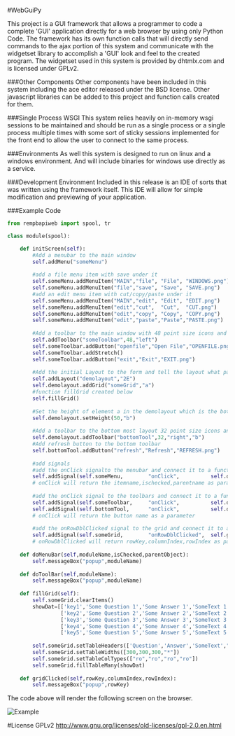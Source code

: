 #WebGuiPy

This project is a GUI framework that allows a programmer to code a complete 'GUI' application directly for a web browser by using only Python Code.  The framework has its own function calls that will directly send commands to the ajax portion of this system and communicate with the widgetset library to accomplish a 'GUI' look and feel to the created program.  The widgetset used in this system is provided by dhtmlx.com and is licensed under GPLv2.
    
###Other Components
Other components have been included in this system including the ace editor released under the BSD license.  Other javascript libraries can be added to this project and function calls created for them.

###Single Process WSGI
This system relies heavily on in-memory wsgi sessions to be maintained and should be run as a single process or a single process multiple times with some sort of sticky sessions implemented for the front end to allow the user to connect to the same process.
    
###Environments
As well this system is designed to run on linux and a windows environment.  And will include binaries for windows use directly as a service.
    
###Development Environment
Included in this release is an IDE of sorts that was written using the framework itself.   This IDE will allow for simple modification and previewing of your application.

###Example Code
```python
from rempbapiweb import spool, tr

class module(spool):

    def initScreen(self):
        #Add a menubar to the main window
        self.addMenu("someMenu")
        
        #add a file menu item with save under it
        self.someMenu.addMenuItem("MAIN","file", "File", "WINDOWS.png")
        self.someMenu.addMenuItem("file","save", "Save", "SAVE.png")
        #add an edit menu item with cut/copy/paste under it
        self.someMenu.addMenuItem("MAIN","edit", "Edit", "EDIT.png")
        self.someMenu.addMenuItem("edit","cut",  "Cut",  "CUT.png")
        self.someMenu.addMenuItem("edit","copy", "Copy", "COPY.png")
        self.someMenu.addMenuItem("edit","paste","Paste","PASTE.png")
        
        #Add a toolbar to the main window with 48 point size icons and aligned left
        self.addToolbar("someToolbar",48,"left")
        self.someToolbar.addButton("openfile","Open File","OPENFILE.png")
        self.someToolbar.addStretch()
        self.someToolbar.addButton("exit","Exit","EXIT.png")
        
        #Add the initial Layout to the form and tell the layout what pattern to take
        self.addLayout("demolayout","2E")
        self.demolayout.addGrid("someGrid","a")
        #function fillGrid created below
        self.fillGrid()
        
        #Set the height of element a in the demolayout which is the bottom most layout
        self.demolayout.setHeight(50,"b")
        
        #Add a toolbar to the bottom most layout 32 point size icons and aligned right
        self.demolayout.addToolbar("bottomTool",32,"right","b")
        #Add refresh button to the bottom toolbar
        self.bottomTool.addButton("refresh","Refresh","REFRESH.png")
        
        #add signals
        #add the onClick signalto the menubar and connect it to a function
        self.addSignal(self.someMenu,        "onClick",          self.doMenuBar)   
        # onClick will return the itemname,ischecked,parentname as parameters
        
        #add the onClick signal to the toolbars and connect it to a function.
        self.addSignal(self.someToolbar,     "onClick",          self.doToolBar)
        self.addSignal(self.bottomTool,      "onClick",          self.doToolBar)   
        # onClick will return the button name as a parameter
        
        #add the onRowDblClicked signal to the grid and connect it to a function
        self.addSignal(self.someGrid,        "onRowDblClicked",  self.gridClicked)
        # onRowDblClicked will return rowKey,columnIndex,rowIndex as parameters
        
    def doMenuBar(self,moduleName,isChecked,parentObject):
        self.messageBox("popup",moduleName)
        
    def doToolBar(self,moduleName):
        self.messageBox("popup",moduleName)
        
    def fillGrid(self):
        self.someGrid.clearItems()
        showDat=[['key1','Some Question 1','Some Answer 1','SomeText 1','MoreText 1'],
                 ['key2','Some Question 2','Some Answer 2','SomeText 2','MoreText 2'],
                 ['key3','Some Question 3','Some Answer 3','SomeText 3','MoreText 3'],
                 ['key4','Some Question 4','Some Answer 4','SomeText 4','MoreText 4'],
                 ['key5','Some Question 5','Some Answer 5','SomeText 5','MoreText 5']]
                 
        self.someGrid.setTableHeaders(['Question','Answer','SomeText',"MoreText"])
        self.someGrid.setTableWidths([300,300,300,"*"])
        self.someGrid.setTableColTypes(["ro","ro","ro","ro"])
        self.someGrid.fillTableMany(showDat)
        
    def gridClicked(self,rowKey,columnIndex,rowIndex):
        self.messageBox("popup",rowKey)
```

The code above will render the following screen on the browser.

![Example](schapman1974.github.com/webguipy/img/webguipyex1.png "Example")

#License
GPLv2 
http://www.gnu.org/licenses/old-licenses/gpl-2.0.en.html
